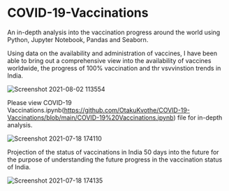 # COVID-19-Vaccinations
An in-depth analysis into the vaccination progress around the world using Python, Jupyter Notebook, Pandas and Seaborn.

Using data on the availability and administration of vaccines, I have been able to bring out a comprehensive view into the availability of vaccines worldwide, the progress of 100% vaccination and thr vsvvinstion trends in India.

![Screenshot 2021-08-02 113554](https://user-images.githubusercontent.com/36073547/127811961-db9df856-1b75-457e-a87e-7140a883b3ff.png)


Please view COVID-19 Vaccinations.ipynb(https://github.com/OtakuKvothe/COVID-19-Vaccinations/blob/main/COVID-19%20Vaccinations.ipynb) file for in-depth analysis.

![Screenshot 2021-07-18 174110](https://user-images.githubusercontent.com/36073547/126066500-b47bd2ca-2ecb-4273-936f-628e3cf685c9.png)


Projection of the status of vaccinations in India 50 days into the future for the purpose of understanding the future progress in the vaccination status of India.


![Screenshot 2021-07-18 174135](https://user-images.githubusercontent.com/36073547/126066512-51a11b07-df34-4a49-ace4-a44ffae2b9c0.png)

